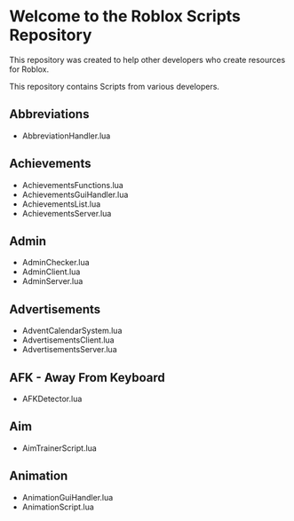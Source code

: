 # Welcome to the Roblox Scripts Repository

This repository was created to help other developers who create resources for Roblox.

This repository contains Scripts from various developers.

## Abbreviations
  
  * AbbreviationHandler.lua

## Achievements

  * AchievementsFunctions.lua
  * AchievementsGuiHandler.lua
  * AchievementsList.lua
  * AchievementsServer.lua

## Admin

  * AdminChecker.lua
  * AdminClient.lua
  * AdminServer.lua

## Advertisements

  * AdventCalendarSystem.lua
  * AdvertisementsClient.lua
  * AdvertisementsServer.lua

## AFK - Away From Keyboard

  * AFKDetector.lua

## Aim

  * AimTrainerScript.lua

## Animation

  * AnimationGuiHandler.lua
  * AnimationScript.lua

